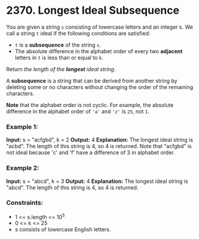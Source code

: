 # 2370. Longest Ideal Subsequence

You are given a string `s` consisting of lowercase letters and an integer `k`. We call a string `t` ideal if the following conditions are satisfied:
- `t` is a **subsequence** of the string `s`.
- The absolute difference in the alphabet order of every two **adjacent** letters in `t` is less than or equal to `k`.

Return *the length of the **longest** ideal string*.

A **subsequence** is a string that can be derived from another string by deleting some or no characters without changing the order of the remaining characters.

**Note** that the alphabet order is not cyclic. For example, the absolute difference in the alphabet order of `'a'` and `'z'` is `25`, not `1`.


### Example 1:
**Input:** s = "acfgbd", k = 2
**Output:** 4
**Explanation:** The longest ideal string is "acbd". The length of this string is 4, so 4 is returned.
Note that "acfgbd" is not ideal because 'c' and 'f' have a difference of 3 in alphabet order.

### Example 2:
**Input:** s = "abcd", k = 3
**Output:** 4
**Explanation:** The longest ideal string is "abcd". The length of this string is 4, so 4 is returned.
 

### Constraints:
- 1 <= s.length <= 10<sup>5</sup>
- 0 <= k <= 25
- s consists of lowercase English letters.